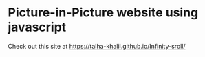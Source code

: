 # Picture-in-Picture website using javascript
Check out this site at https://talha-khalil.github.io/Infinity-sroll/
